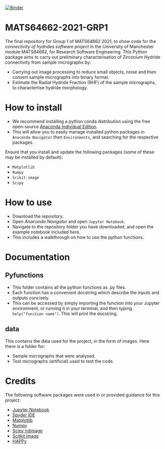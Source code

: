 [![Binder](https://mybinder.org/badge_logo.svg)](https://mybinder.org/v2/gh/MATS64662-2021-Group-1/MATS64662-2021-GRP1/main)

# MATS64662-2021-GRP1
The final repository for Group 1 of MATS64662 2021, to show code for the *connectivity of hydrides software project* in the University of Manchester module MATS64662, for Research Software Engineering. This Python package aims to carry out preliminary characterisation of Zirconium Hydride connectivity from sample micrographs by:

- Carrying out image processing to reduce small objects, noise and then convert sample micrographs into binary format.
- Estimate the Radial Hydride Fraction (RHF) of the sample micrographs, to charactertise hydride morphology.

# How to install
 - We recommend installing a python conda distribution using the free open-source [Anaconda Individual Edition](https://www.anaconda.com/products/individual).
 - This will allow you to easily manage installed python packages in `Anaconda Navigator` *then* `Environments`, and searching for the respective packages.

Ensure that you install and update the following packages (some of these may be installed by default):
  - `Matplotlib`
  - `Numpy`
  - `Scikit-image`
  - `Scipy`

# How to use
 - Download the repository.
 - Open *Anaconda Navigator* and open `Jupyter Notebook`.
 - Navigate to the repository folder you have downloaded, and open the example notebook included here.
 - This includes a walkthrough on how to use the python functions.

# Documentation
## Pyfunctions
 - This folder contains all the python functions as .py files.
 - Each function has a convenient docstring which describe the inputs and outputs concisely.
 - This can be accessed by simply importing the function into your Jupyter environment, or running it in your terminal, and then typing `help("function name")`. This will print the docstring.

## data
This contains the data used for the project, in the form of images. Here there is a folder for:
 - Sample micrographs that were analysed.
 - Test micrographs (artificial) used to test the code.

# Credits
The following software packages were used in or provided guidance for this project:
 - [Jupyter Notebook](https://jupyter.org/)
 - [Spyder IDE](https://www.spyder-ide.org/)
 - [Matplotlib](https://matplotlib.org/stable/index.html#)
 - [Numpy](https://numpy.org/)
 - [Scipy ndimage](https://docs.scipy.org/doc/scipy/reference/ndimage.html)
 - [Scitkit Image](https://scikit-image.org/)
 - [HAPPy](https://zenodo.org/record/4627146)
